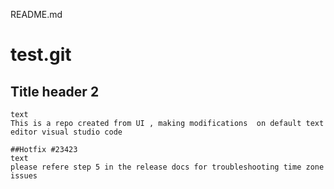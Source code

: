 README.md
# test.git

## Title header 2


```
text
This is a repo created from UI , making modifications  on default text editor visual studio code 
````
```
##Hotfix #23423
text
please refere step 5 in the release docs for troubleshooting time zone issues
```

 
 
 
